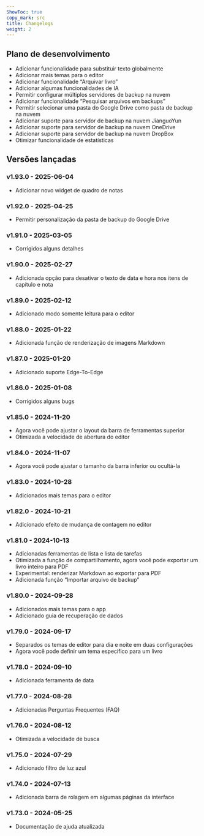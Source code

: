 ```yaml
---
ShowToc: true
copy_mark: src
title: Changelogs
weight: 2
---
```


## Plano de desenvolvimento

- Adicionar funcionalidade para substituir texto globalmente
- Adicionar mais temas para o editor
- Adicionar funcionalidade “Arquivar livro”
- Adicionar algumas funcionalidades de IA
- Permitir configurar múltiplos servidores de backup na nuvem
- Adicionar funcionalidade “Pesquisar arquivos em backups”
- Permitir selecionar uma pasta do Google Drive como pasta de backup na nuvem
- Adicionar suporte para servidor de backup na nuvem JianguoYun
- Adicionar suporte para servidor de backup na nuvem OneDrive
- Adicionar suporte para servidor de backup na nuvem DropBox
- Otimizar funcionalidade de estatísticas

## Versões lançadas

### v1.93.0 - 2025-06-04

- Adicionar novo widget de quadro de notas

### v1.92.0 - 2025-04-25

- Permitir personalização da pasta de backup do Google Drive

### v1.91.0 - 2025-03-05

- Corrigidos alguns detalhes

### v1.90.0 - 2025-02-27

- Adicionada opção para desativar o texto de data e hora nos itens de capítulo e nota

### v1.89.0 - 2025-02-12

- Adicionado modo somente leitura para o editor

### v1.88.0 - 2025-01-22

- Adicionada função de renderização de imagens Markdown

### v1.87.0 - 2025-01-20

- Adicionado suporte Edge-To-Edge

### v1.86.0 - 2025-01-08

- Corrigidos alguns bugs

### v1.85.0 - 2024-11-20

- Agora você pode ajustar o layout da barra de ferramentas superior
- Otimizada a velocidade de abertura do editor

### v1.84.0 - 2024-11-07

- Agora você pode ajustar o tamanho da barra inferior ou ocultá-la

### v1.83.0 - 2024-10-28

- Adicionados mais temas para o editor

### v1.82.0 - 2024-10-21

- Adicionado efeito de mudança de contagem no editor

### v1.81.0 - 2024-10-13

- Adicionadas ferramentas de lista e lista de tarefas
- Otimizada a função de compartilhamento, agora você pode exportar um livro inteiro para PDF
- Experimental: renderizar Markdown ao exportar para PDF
- Adicionada função “Importar arquivo de backup”

### v1.80.0 - 2024-09-28

- Adicionados mais temas para o app
- Adicionado guia de recuperação de dados

### v1.79.0 - 2024-09-17

- Separados os temas de editor para dia e noite em duas configurações
- Agora você pode definir um tema específico para um livro

### v1.78.0 - 2024-09-10

- Adicionada ferramenta de data

### v1.77.0 - 2024-08-28

- Adicionadas Perguntas Frequentes (FAQ)

### v1.76.0 - 2024-08-12

- Otimizada a velocidade de busca

### v1.75.0 - 2024-07-29

- Adicionado filtro de luz azul

### v1.74.0 - 2024-07-13

- Adicionada barra de rolagem em algumas páginas da interface

### v1.73.0 - 2024-05-25

- Documentação de ajuda atualizada
